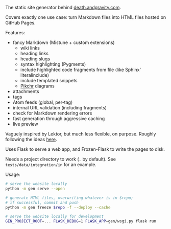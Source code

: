 The static site generator behind [death.andgravity.com](https://death.andgravity.com).

Covers exactly one use case: turn Markdown files into HTML files hosted on GitHub Pages.

Features:

* fancy Markdown (Mistune + custom extensions)
  * wiki links
  * heading links
  * heading slugs
  * syntax highlighting (Pygments)
  * include highlighted code fragments from file (like Sphinx' literalinclude)
  * include templated snippets
  * [Pikchr](https://pikchr.org/) diagrams
* attachments
* tags
* Atom feeds (global, per-tag)
* internal URL validation (including fragments)
* check for Markdown rendering errors
* fast generation through aggressive caching
* live preview

Vaguely inspired by Lektor, but much less flexible, on purpose. Roughly following the ideas [here](https://github.com/lemon24/urlspace).

Uses Flask to serve a web app, and Frozen-Flask to write the pages to disk.

Needs a project directory to work (`.` by default). See `tests/data/integration/in` for an example.

Usage:

```sh
# serve the website locally
python -m gen serve --open

# generate HTML files, overwriting whatever is in $repo;
# if successful, commit and push
python -m gen freeze $repo -f --deploy --cache

# serve the website locally for development
GEN_PROJECT_ROOT=... FLASK_DEBUG=1 FLASK_APP=gen/wsgi.py flask run

```
